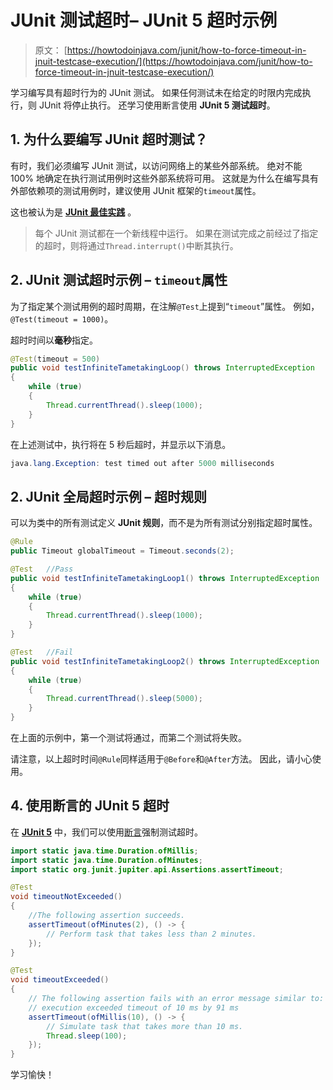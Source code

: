 # JUnit 测试超时– JUnit 5 超时示例

> 原文： [https://howtodoinjava.com/junit/how-to-force-timeout-in-jnuit-testcase-execution/](https://howtodoinjava.com/junit/how-to-force-timeout-in-jnuit-testcase-execution/)

学习编写具有超时行为的 JUnit 测试。 如果任何测试未在给定的时限内完成执行，则 JUnit 将停止执行。 还学习使用断言使用 **JUnit 5 测试超时**。

## 1\. 为什么要编写 JUnit 超时测试？

有时，我们必须编写 JUnit 测试，以访问网络上的某些外部系统。 绝对不能 100% 地确定在执行测试用例时这些外部系统将可用。 这就是为什么在编写具有外部依赖项的测试用例时，建议使用 JUnit 框架的`timeout`属性。

这也被认为是 [**JUnit 最佳实践**](//howtodoinjava.com/best-practices/unit-testing-best-practices-junit-reference-guide/ "Unit testing best practices : Junit Reference guide") 。

> 每个 JUnit 测试都在一个新线程中运行。 如果在测试完成之前经过了指定的超时，则将通过`Thread.interrupt()`中断其执行。

## 2\. JUnit 测试超时示例 – `timeout`属性

为了指定某个测试用例的超时周期，在注解`@Test`上提到“`timeout`”属性。 例如，`@Test(timeout = 1000)`。

超时时间以**毫秒**指定。

```java
@Test(timeout = 500)
public void testInfiniteTametakingLoop() throws InterruptedException 
{
	while (true)
	{
		Thread.currentThread().sleep(1000);
	}
}

```

在上述测试中，执行将在 5 秒后超时，并显示以下消息。

```java
java.lang.Exception: test timed out after 5000 milliseconds

```

## 2\. JUnit 全局超时示例 – 超时规则

可以为类中的所有测试定义 **JUnit 规则**，而不是为所有测试分别指定超时属性。

```java
@Rule
public Timeout globalTimeout = Timeout.seconds(2);

@Test 	//Pass
public void testInfiniteTametakingLoop1() throws InterruptedException 
{
	while (true)
	{
		Thread.currentThread().sleep(1000);
	}
}

@Test 	//Fail
public void testInfiniteTametakingLoop2() throws InterruptedException 
{
	while (true)
	{
		Thread.currentThread().sleep(5000);
	}
}

```

在上面的示例中，第一个测试将通过，而第二个测试将失败。

请注意，以上超时时间`@Rule`同样适用于`@Before`和`@After`方法。 因此，请小心使用。

## 4\. 使用断言的 JUnit 5 超时

在 [**JUnit 5**](https://howtodoinjava.com/junit-5-tutorial/) 中，我们可以使用[断言](https://howtodoinjava.com/junit5/junit-5-assertions-examples/)强制测试超时。

```java
import static java.time.Duration.ofMillis;
import static java.time.Duration.ofMinutes;
import static org.junit.jupiter.api.Assertions.assertTimeout;

@Test
void timeoutNotExceeded() 
{
    //The following assertion succeeds.
    assertTimeout(ofMinutes(2), () -> {
        // Perform task that takes less than 2 minutes.
    });
}

@Test
void timeoutExceeded() 
{
    // The following assertion fails with an error message similar to:
    // execution exceeded timeout of 10 ms by 91 ms
    assertTimeout(ofMillis(10), () -> {
        // Simulate task that takes more than 10 ms.
        Thread.sleep(100);
    });
}

```

学习愉快！